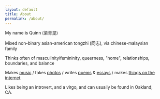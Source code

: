 ```yaml
---
layout: default
title: About
permalink: /about/
---
```


My name is Quinn (梁青昆)

Mixed non-binary asian-american tongzhi (同志), via chinese-malaysian family

Thinks often of masculinity/femininity, queerness, "home", relationships, boundaries, and balance

Makes [music][music] / takes [photos][photos] /
writes [poems][poems] & [essays](essays) / makes
[things on the internet][things]

Likes being an introvert, and a virgo, and can usually be found in Oakland, CA.

[music]: https://quinnleong.bandcamp.com
[photos]: https://vsco.co/qleong
[poems]: https://issuu.com/quinnleong/docs/gesture_2015.docx
[essays]: http://qleong.com/assets/slantd.pdf
[things]: http://qleong.com/2018-review/
